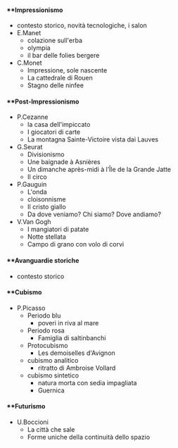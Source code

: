 #### **Impressionismo
- contesto storico, novità tecnologiche, i salon
- E.Manet
	- colazione sull'erba
	- olympia
	- il bar delle folies bergere
- C.Monet
	- Impressione, sole nascente
	- La cattedrale di Rouen
	- Stagno delle ninfee

#### **Post-Impressionismo
- P.Cezanne
	- la casa dell'impiccato
	- I giocatori di carte
	- La montagna Sainte-Victoire vista dai Lauves
- G.Seurat
	- Divisionismo
	- Une baignade à Asnières
	- Un dimanche après-midi à l’Île de la Grande Jatte
	- Il circo
- P.Gauguin
	- L'onda
	- cloisonnisme
	- Il cristo giallo
	- Da dove veniamo? Chi siamo? Dove andiamo?
- V.Van Gogh
	- I mangiatori di patate
	- Notte stellata
	- Campo di grano con volo di corvi

#### **Avanguardie storiche
- contesto storico

#### **Cubismo
- P.Picasso
	- Periodo blu
		- poveri in riva al mare
	- Periodo rosa
		- Famiglia di saltinbanchi
	- Protocubismo
		- Les demoiselles d'Avignon
	- cubismo analitico
		- ritratto di Ambroise Vollard
	- cubismo sintetico
		- natura morta con sedia impagliata
		- Guernica

#### **Futurismo
- U.Boccioni
	- La città che sale
	- Forme uniche della continuità dello spazio


